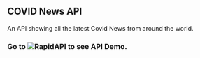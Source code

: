 ## COVID News API

An API showing all the latest Covid News from around the world.

### Go to ![RapidAPI](https://rapidapi.com/kanitmann/api/covid-news-live1) to see API Demo.